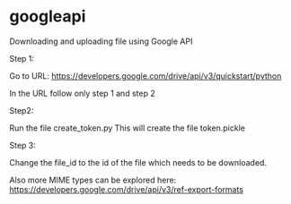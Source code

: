 # googleapi
Downloading and uploading file using Google API

Step 1:

Go to URL: https://developers.google.com/drive/api/v3/quickstart/python

In the URL follow only step 1 and step 2

Step2:

Run the file create_token.py
This will create the file token.pickle

Step 3:

Change the file_id to the id of the file which needs to be downloaded.

Also more MIME types can be explored here: https://developers.google.com/drive/api/v3/ref-export-formats

